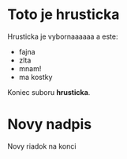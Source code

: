 # Toto je hrusticka

Hrusticka je vybornaaaaaa a este:

* fajna
* zlta
* mnam!
* ma kostky

Koniec suboru **hrusticka**.

# Novy nadpis

Novy riadok na konci
